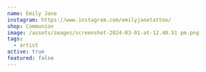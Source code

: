 ```yaml
---
name: Emily Jane
instagram: https://www.instagram.com/emilyjanetattoo/
shop: Communion
image: /assets/images/screenshot-2024-03-01-at-12.40.51 pm.png
tags:
  - artist
active: true
featured: false
---
```

